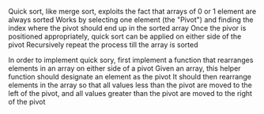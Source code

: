 Quick sort, like merge sort, exploits the fact that arrays of 0 or 1 element are always sorted
Works by selecting one element (the "Pivot") and finding the index where the pivot should end up in the sorted array
Once the pivor is positioned appropriately, quick sort can be applied on either side of the pivot
Recursively repeat the process till the array is sorted 

In order to implement quick sory, first implement a function that rearranges elements in an array on either side of a pivot
Given an array, this helper function should designate an element as the pivot 
It should then rearrange elements in the array so that all values less than the pivot are moved to the left of the pivot, and all values greater than the pivot are moved to the right of the pivot
